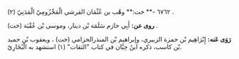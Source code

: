 ٦٧٦٢ -** خت:** وهْب بن عُثْمَان القرشي الْمَخْزُومِيّ الْمَدَنِيّ (٢) .

**روى عن:** أَبِي حازم سَلَمَة بْن دينار، وموسى بْن عُقْبَة (خت) .

**رَوَى عَنه:** إِبْرَاهِيم بْن حمزة الزبيري، وإبراهيم بْن المنذرالحزامي (خت) ، ويعقوب بْن حميد بْن كاسب، ذكره ابنُ حِبَّان في كتاب "الثقات" (١) استشهد به الْبُخَارِيّ.